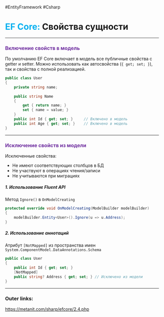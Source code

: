 #EntityFramework #Csharp 
# <font color="#00b0f0">EF Core:</font> Свойства сущности

---
### <font color="#7030a0">Включение свойств в модель</font>

По умолчанию EF Core включает в модель все публичные свойства с getter и setter.
Можно использовать как автосвойства (`{ get; set; }`), так и свойства с полной реализацией.

```csharp
public class User
{
    private string name;
    
    public string Name
    {
        get { return name; }
        set { name = value; }
    }
	public int Id { get; set; }     // Включено в модель
    public int Age { get; set; }    // Включено в модель
}
```

---
### <font color="#7030a0">Исключение свойств из модели</font>

Исключенные свойства:
  - Не имеют соответствующих столбцов в БД
  - Не участвуют в операциях чтения/записи
  - Не учитываются при миграциях

##### 1. Использование Fluent API
Метод `Ignore()` в `OnModelCreating`
```csharp
protected override void OnModelCreating(ModelBuilder modelBuilder)
{
    modelBuilder.Entity<User>().Ignore(u => u.Address);
}
```

##### 2. Использование аннотаций
Атрибут `[NotMapped]` из пространства имен `System.ComponentModel.DataAnnotations.Schema`
```csharp
public class User
{
    public int Id { get; set; }
    [NotMapped]
    public string? Address { get; set; } // Исключено из модели
}
```

---
### Outer links:
https://metanit.com/sharp/efcore/2.4.php